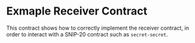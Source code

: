 # Exmaple Receiver Contract

This contract shows how to correctly implement the receiver contract, in order to interact
with a SNIP-20 contract such as `secret-secret`.
